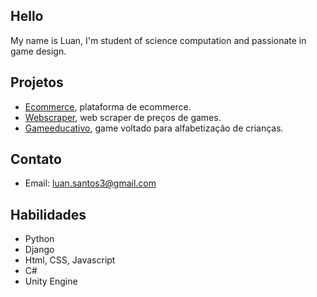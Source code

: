 
## Hello

My name is Luan, I'm student of science computation and passionate in game design.

## Projetos
- [Ecommerce](https://www.google.com), plataforma de ecommerce.
- [Webscraper](https://www.github.com), web scraper de preços de games.
- [Gameeducativo](https://www.wikipedia.org), game voltado para alfabetização de crianças.

## Contato

- Email: luan.santos3@gmail.com

## Habilidades

- Python
- Django
- Html, CSS, Javascript
- C#
- Unity Engine
